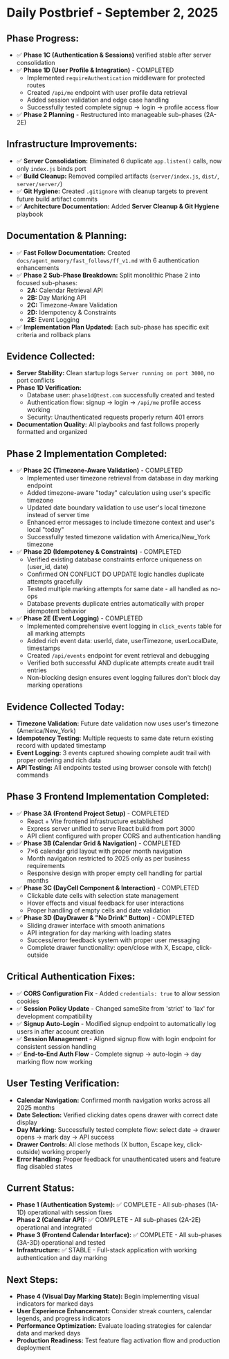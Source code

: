 # Daily Postbrief - September 2, 2025

## **Phase Progress:**  
- ✅ **Phase 1C (Authentication & Sessions)** verified stable after server consolidation
- ✅ **Phase 1D (User Profile & Integration)** - COMPLETED  
  - Implemented `requireAuthentication` middleware for protected routes
  - Created `/api/me` endpoint with user profile data retrieval
  - Added session validation and edge case handling
  - Successfully tested complete signup → login → profile access flow
- ✅ **Phase 2 Planning** - Restructured into manageable sub-phases (2A-2E)

## **Infrastructure Improvements:**
- ✅ **Server Consolidation:** Eliminated 6 duplicate `app.listen()` calls, now only `index.js` binds port
- ✅ **Build Cleanup:** Removed compiled artifacts (`server/index.js`, `dist/`, `server/server/`)
- ✅ **Git Hygiene:** Created `.gitignore` with cleanup targets to prevent future build artifact commits
- ✅ **Architecture Documentation:** Added **Server Cleanup & Git Hygiene** playbook

## **Documentation & Planning:**
- ✅ **Fast Follow Documentation:** Created `docs/agent_memory/fast_follows/ff_v1.md` with 6 authentication enhancements
- ✅ **Phase 2 Sub-Phase Breakdown:** Split monolithic Phase 2 into focused sub-phases:
  - **2A:** Calendar Retrieval API  
  - **2B:** Day Marking API
  - **2C:** Timezone-Aware Validation
  - **2D:** Idempotency & Constraints  
  - **2E:** Event Logging
- ✅ **Implementation Plan Updated:** Each sub-phase has specific exit criteria and rollback plans

## **Evidence Collected:**
- **Server Stability:** Clean startup logs `Server running on port 3000`, no port conflicts
- **Phase 1D Verification:** 
  - Database user: `phase1d@test.com` successfully created and tested
  - Authentication flow: signup → login → `/api/me` profile access working
  - Security: Unauthenticated requests properly return 401 errors
- **Documentation Quality:** All playbooks and fast follows properly formatted and organized

## **Phase 2 Implementation Completed:**
- ✅ **Phase 2C (Timezone-Aware Validation)** - COMPLETED
  - Implemented user timezone retrieval from database in day marking endpoint
  - Added timezone-aware "today" calculation using user's specific timezone
  - Updated date boundary validation to use user's local timezone instead of server time
  - Enhanced error messages to include timezone context and user's local "today"
  - Successfully tested timezone validation with America/New_York timezone
- ✅ **Phase 2D (Idempotency & Constraints)** - COMPLETED  
  - Verified existing database constraints enforce uniqueness on (user_id, date)
  - Confirmed ON CONFLICT DO UPDATE logic handles duplicate attempts gracefully
  - Tested multiple marking attempts for same date - all handled as no-ops
  - Database prevents duplicate entries automatically with proper idempotent behavior
- ✅ **Phase 2E (Event Logging)** - COMPLETED
  - Implemented comprehensive event logging in `click_events` table for all marking attempts
  - Added rich event data: userId, date, userTimezone, userLocalDate, timestamps
  - Created `/api/events` endpoint for event retrieval and debugging
  - Verified both successful AND duplicate attempts create audit trail entries
  - Non-blocking design ensures event logging failures don't block day marking operations

## **Evidence Collected Today:**
- **Timezone Validation:** Future date validation now uses user's timezone (America/New_York)
- **Idempotency Testing:** Multiple requests to same date return existing record with updated timestamp
- **Event Logging:** 3 events captured showing complete audit trail with proper ordering and rich data
- **API Testing:** All endpoints tested using browser console with fetch() commands

## **Phase 3 Frontend Implementation Completed:**
- ✅ **Phase 3A (Frontend Project Setup)** - COMPLETED
  - React + Vite frontend infrastructure established
  - Express server unified to serve React build from port 3000
  - API client configured with proper CORS and authentication handling
- ✅ **Phase 3B (Calendar Grid & Navigation)** - COMPLETED  
  - 7×6 calendar grid layout with proper month navigation
  - Month navigation restricted to 2025 only as per business requirements
  - Responsive design with proper empty cell handling for partial months
- ✅ **Phase 3C (DayCell Component & Interaction)** - COMPLETED
  - Clickable date cells with selection state management
  - Hover effects and visual feedback for user interactions
  - Proper handling of empty cells and date validation
- ✅ **Phase 3D (DayDrawer & "No Drink" Button)** - COMPLETED
  - Sliding drawer interface with smooth animations
  - API integration for day marking with loading states
  - Success/error feedback system with proper user messaging
  - Complete drawer functionality: open/close with X, Escape, click-outside

## **Critical Authentication Fixes:**
- ✅ **CORS Configuration Fix** - Added `credentials: true` to allow session cookies
- ✅ **Session Policy Update** - Changed sameSite from 'strict' to 'lax' for development compatibility  
- ✅ **Signup Auto-Login** - Modified signup endpoint to automatically log users in after account creation
- ✅ **Session Management** - Aligned signup flow with login endpoint for consistent session handling
- ✅ **End-to-End Auth Flow** - Complete signup → auto-login → day marking flow now working

## **User Testing Verification:**
- **Calendar Navigation:** Confirmed month navigation works across all 2025 months
- **Date Selection:** Verified clicking dates opens drawer with correct date display
- **Day Marking:** Successfully tested complete flow: select date → drawer opens → mark day → API success
- **Drawer Controls:** All close methods (X button, Escape key, click-outside) working properly
- **Error Handling:** Proper feedback for unauthenticated users and feature flag disabled states

## **Current Status:**
- **Phase 1 (Authentication System):** ✅ COMPLETE - All sub-phases (1A-1D) operational with session fixes
- **Phase 2 (Calendar API):** ✅ COMPLETE - All sub-phases (2A-2E) operational and integrated
- **Phase 3 (Frontend Calendar Interface):** ✅ COMPLETE - All sub-phases (3A-3D) operational and tested
- **Infrastructure:** ✅ STABLE - Full-stack application with working authentication and day marking

## **Next Steps:**
- **Phase 4 (Visual Day Marking State):** Begin implementing visual indicators for marked days
- **User Experience Enhancement:** Consider streak counters, calendar legends, and progress indicators
- **Performance Optimization:** Evaluate loading strategies for calendar data and marked days
- **Production Readiness:** Test feature flag activation flow and production deployment